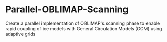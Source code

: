 # Parallel-OBLIMAP-Scanning
Create a parallel implementation of OBLIMAP's scanning phase to enable rapid coupling of ice models with General Circulation Models (GCM) using adaptive grids
